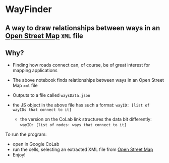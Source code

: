 # WayFinder
## A way to draw relationships between ways in an [Open Street Map](https://www.openstreetmap.org/) ``XML`` file

## Why?
- Finding how roads connect can, of course, be of great interest for mapping applications

- The above notebook finds relationships between ways in an Open Street Map ``xml`` file
- Outputs to a file called ``waysData.json``
- the JS object in the above file has such a format: ``wayID: [list of wayIDs that connect to it]``
  - the version on the CoLab link structures the data bit differently: ``wayID: [list of nodes: ways that connect to it]``

To run the program:
- open in Google CoLab
- run the cells, selecting an extracted XML file from [Open Street Map](https://www.openstreetmap.org/#map=19/28.60952/-81.21443)
- Enjoy!
